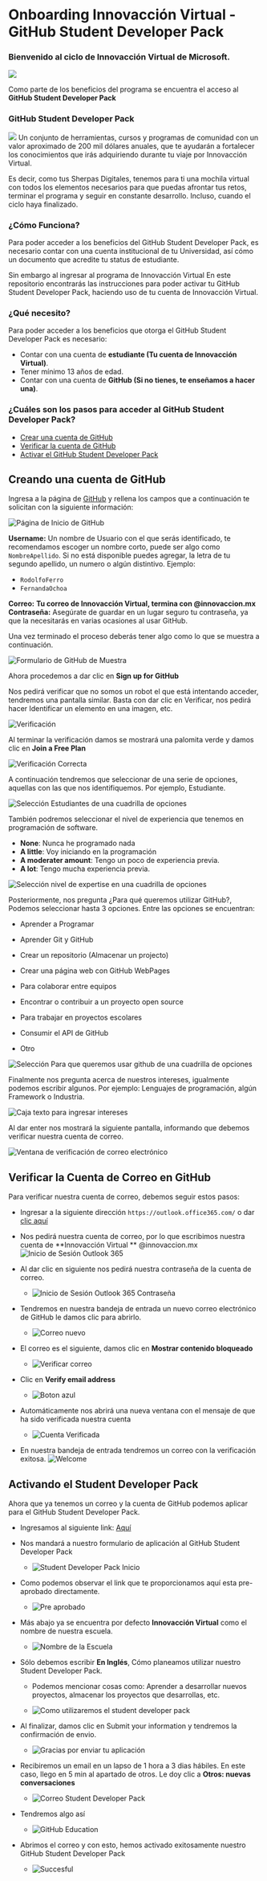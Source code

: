 # Onboarding Innovacción Virtual - GitHub Student Developer Pack

### Bienvenido al ciclo de Innovacción Virtual de Microsoft.
![](./images/i1.png)  

Como parte de los beneficios del programa se encuentra el acceso al  **GitHub Student Developer Pack** 

### GitHub Student Developer Pack

![](./images/i2.png)
Un conjunto de herramientas, cursos y programas de comunidad con un valor aproximado de 200 mil dólares anuales, que te ayudarán a fortalecer los conocimientos que irás adquiriendo durante tu viaje por Innovacción Virtual. 

Es decir, como tus Sherpas Digitales, tenemos para ti una mochila virtual con todos los elementos necesarios para que puedas afrontar tus retos, terminar el programa y seguir en constante desarrollo. Incluso, cuando el ciclo haya finalizado.

### ¿Cómo Funciona?

Para poder acceder a los beneficios del GitHub Student Developer Pack, es necesario contar con una cuenta institucional de tu Universidad, así cómo un documento que acredite tu status de estudiante. 

Sin embargo al ingresar al programa de Innovacción Virtual 
En este repositorio encontrarás las instrucciones para poder activar tu GitHub Student Developer Pack, haciendo uso de tu cuenta de Innovacción Virtual.

### ¿Qué necesito?

Para poder acceder a los beneficios que otorga el GitHub Student Developer Pack es necesario:

* Contar con una cuenta de **estudiante (Tu cuenta de Innovacción Virtual)**.
* Tener mínimo 13 años de edad.
* Contar con una cuenta de **GitHub (Si no tienes, te enseñamos a hacer una)**.

### ¿Cuáles son los pasos para acceder al GitHub Student Developer Pack?

* [Crear una cuenta de GitHub](#creando-una-cuenta-de-github)
* [Verificar la cuenta de GitHub](#verificar-la-cuenta-de-correo-en-github)
* [Activar el GitHub Student Developer Pack](#activando-el-student-developer-pack)
## Creando una cuenta de GitHub

Ingresa a la página de [GitHub](https://github.com/) y rellena los campos que a continuación te solicitan con la siguiente información:

![Página de Inicio de GitHub](./images/g1.png)

**Username:** Un nombre de Usuario con el que serás identificado, te recomendamos escoger un nombre corto, puede ser algo como ```NombreApellido```. Si no está disponible puedes agregar, la letra de tu segundo apellido, un numero o algún distintivo.
Ejemplo: 
* ```RodolfoFerro``` 
* ```FernandaOchoa```

**Correo:** **Tu correo de Innovacción Virtual, termina con @innovaccion.mx**  
**Contraseña:** Asegúrate de guardar en un lugar seguro tu contraseña, ya que la necesitarás en varias ocasiones al usar GitHub.

Una vez terminado el proceso deberás tener algo como lo que se muestra a continuación.

![Formulario de GitHub de Muestra](./images/g2.png)

Ahora procedemos a dar clic en **Sign up for GitHub** 

Nos pedirá verificar que no somos un robot el que está intentando acceder, tendremos una pantalla similar. Basta con dar clic en Verificar, nos pedirá hacer Identificar un elemento en una imagen, etc.

![Verificación](./images/g3.png)

Al terminar la verificación damos se mostrará una palomita verde y damos clic en **Join a Free Plan**

![Verificación Correcta](./images/g4.png)

A continuación tendremos que seleccionar de una serie de opciones, aquellas con las que nos identifiquemos. Por ejemplo, Estudiante.

![Selección Estudiantes de una cuadrilla de opciones](./images/g5.png)

También podremos seleccionar el nivel de experiencia que tenemos en programación de software. 
* **None**: Nunca he programado nada
* **A little**: Voy iniciando en la programación
* **A moderater amount**: Tengo un poco de experiencia previa.
* **A lot**: Tengo mucha experiencia previa.

![Selección nivel de expertise en una cuadrilla de opciones](./images/g6.png) 

Posteriormente, nos pregunta ¿Para qué queremos utilizar GitHub?, Podemos seleccionar hasta 3 opciones.
Entre las opciones se encuentran:

* Aprender a Programar
* Aprender Git y GitHub
* Crear un repositorio (Almacenar un projecto)

* Crear una página web con GitHub WebPages
* Para colaborar entre equipos
* Encontrar o contribuir a un proyecto open source

* Para trabajar en proyectos escolares
* Consumir el API de GitHub
* Otro

![Selección Para que queremos usar github de una cuadrilla de opciones](./images/g7.png)

Finalmente nos pregunta acerca de nuestros intereses, igualmente podemos escribir algunos. 
Por ejemplo: Lenguajes de programación, algún Framework o Industria. 

![Caja texto para ingresar intereses](./images/g8.png)

Al dar enter nos mostrará la siguiente pantalla, informando que debemos verificar nuestra cuenta de correo.

![Ventana de verificación de correo electrónico](./images/g9.png)

## Verificar la Cuenta de Correo en GitHub

Para verificar nuestra cuenta de correo, debemos seguir estos pasos:

* Ingresar a la siguiente dirección ```https://outlook.office365.com/``` o dar [clic aquí](https://outlook.office365.com/) 

* Nos pedirá nuestra cuenta de correo, por lo que escribimos nuestra cuenta de **Innovacción Virtual **
        @innovaccion.mx
    ![Inicio de Sesión Outlook 365](./images/o1.png)  

* Al dar clic en siguiente nos pedirá nuestra contraseña de la cuenta de correo. 
    * ![Inicio de Sesión Outlook 365 Contraseña](./images/o2.png)  

* Tendremos en nuestra bandeja de entrada un nuevo correo electrónico de GitHub le damos clic para abrirlo.  
    * ![Correo nuevo](./images/o3.png)  <br>

* El correo es el siguiente, damos clic en **Mostrar contenido bloqueado**
    * ![Verificar correo](./images/o4.png)

* Clic en **Verify email address**
    * ![Boton azul](./images/o5.png)

* Automáticamente nos abrirá una nueva ventana con el mensaje de que ha sido verificada nuestra cuenta
    * ![Cuenta Verificada](./images/g10.png)
    
* En nuestra bandeja de entrada tendremos un correo con la verificación exitosa.
    ![Welcome](./images/g11.png)  


## Activando el Student Developer Pack

Ahora que ya tenemos un correo y la cuenta de GitHub podemos aplicar para el GitHub Student Developer Pack.

* Ingresamos al siguiente link: [Aquí](https://education.github.com/discount_requests/student_application?utm_source=2020-09-14-InnovaccionVirtual)

* Nos mandará a nuestro formulario de aplicación al GitHub Student Developer Pack
    * ![Student Developer Pack Inicio](./images/sp1.png)

* Como podemos observar el link que te proporcionamos aquí esta pre-aprobado directamente.
    * ![Pre aprobado](./images/sp2.png)

* Más abajo ya se encuentra por defecto **Innovacción Virtual** como el nombre de nuestra escuela.
    * ![Nombre de la Escuela](./images/sp3.png)

* Sólo debemos escribir **En Inglés**, Cómo planeamos utilizar nuestro Student Developer Pack. 
    * Podemos mencionar cosas como: Aprender a desarrollar nuevos proyectos, almacenar los proyectos que desarrollas, etc.
    
    * ![Como utilizaremos el student developer pack](./images/sp4.png)
    
* Al finalizar, damos clic en Submit your information y tendremos la confirmación de envio.

    * ![Gracias por enviar tu aplicación](./images/sp5.png)
    
* Recibiremos un email en un lapso de 1 hora a 3 dias hábiles. En este caso, llego en 5 min al apartado de otros. Le doy clic a **Otros: nuevas conversaciones**

    * ![Correo Student Developer Pack](./images/sp6.png)
    
* Tendremos algo así
    * ![GitHub Education](./images/sp7.png)

* Abrimos el correo y con esto, hemos activado exitosamente nuestro GitHub Student Developer Pack
    * ![Succesful](./images/sp8.png)
    